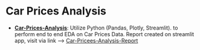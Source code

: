 # Car Prices Analysis
* __[Car-Prices-Analysis](https://github.com/Khaled-Omar-Hassan/Car-Prices-Analysis)__:
 Utilize Python (Pandas, Plotly, Streamlit). 
to perform end to end EDA on Car Prices Data.
Report created on streamlit app, visit via link --> [Car-Pricees-Analysis-Report](https://khaled-omar-car-prices-analysis.streamlit.app/)

